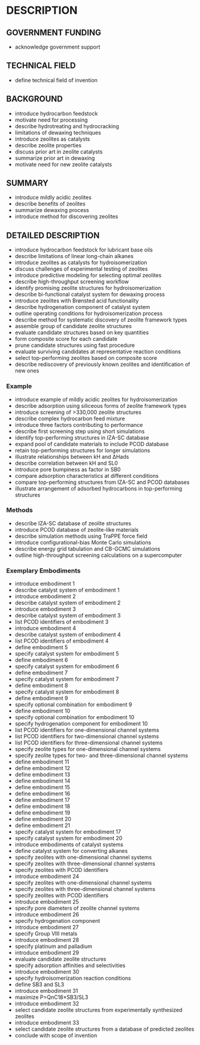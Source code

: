# DESCRIPTION

## GOVERNMENT FUNDING

- acknowledge government support

## TECHNICAL FIELD

- define technical field of invention

## BACKGROUND

- introduce hydrocarbon feedstock
- motivate need for processing
- describe hydrotreating and hydrocracking
- limitations of dewaxing techniques
- introduce zeolites as catalysts
- describe zeolite properties
- discuss prior art in zeolite catalysts
- summarize prior art in dewaxing
- motivate need for new zeolite catalysts

## SUMMARY

- introduce mildly acidic zeolites
- describe benefits of zeolites
- summarize dewaxing process
- introduce method for discovering zeolites

## DETAILED DESCRIPTION

- introduce hydrocarbon feedstock for lubricant base oils
- describe limitations of linear long-chain alkanes
- introduce zeolites as catalysts for hydroisomerization
- discuss challenges of experimental testing of zeolites
- introduce predictive modeling for selecting optimal zeolites
- describe high-throughput screening workflow
- identify promising zeolite structures for hydroisomerization
- describe bi-functional catalyst system for dewaxing process
- introduce zeolites with Brønsted acid functionality
- describe hydrogenation component of catalyst system
- outline operating conditions for hydroisomerization process
- describe method for systematic discovery of zeolite framework types
- assemble group of candidate zeolite structures
- evaluate candidate structures based on key quantities
- form composite score for each candidate
- prune candidate structures using fast procedure
- evaluate surviving candidates at representative reaction conditions
- select top-performing zeolites based on composite score
- describe rediscovery of previously known zeolites and identification of new ones

### Example

- introduce example of mildly acidic zeolites for hydroisomerization
- describe adsorption using siliceous forms of zeolite framework types
- introduce screening of >330,000 zeolite structures
- describe complex hydrocarbon feed mixture
- introduce three factors contributing to performance
- describe first screening step using short simulations
- identify top-performing structures in IZA-SC database
- expand pool of candidate materials to include PCOD database
- retain top-performing structures for longer simulations
- illustrate relationships between kH and ΔHads
- describe correlation between kH and SL0
- introduce pore bumpiness as factor in SB0
- compare adsorption characteristics at different conditions
- compare top-performing structures from IZA-SC and PCOD databases
- illustrate arrangement of adsorbed hydrocarbons in top-performing structures

### Methods

- describe IZA-SC database of zeolite structures
- introduce PCOD database of zeolite-like materials
- describe simulation methods using TraPPE force field
- introduce configurational-bias Monte Carlo simulations
- describe energy grid tabulation and CB-GCMC simulations
- outline high-throughput screening calculations on a supercomputer

### Exemplary Embodiments

- introduce embodiment 1
- describe catalyst system of embodiment 1
- introduce embodiment 2
- describe catalyst system of embodiment 2
- introduce embodiment 3
- describe catalyst system of embodiment 3
- list PCOD identifiers of embodiment 3
- introduce embodiment 4
- describe catalyst system of embodiment 4
- list PCOD identifiers of embodiment 4
- define embodiment 5
- specify catalyst system for embodiment 5
- define embodiment 6
- specify catalyst system for embodiment 6
- define embodiment 7
- specify catalyst system for embodiment 7
- define embodiment 8
- specify catalyst system for embodiment 8
- define embodiment 9
- specify optional combination for embodiment 9
- define embodiment 10
- specify optional combination for embodiment 10
- specify hydrogenation component for embodiment 10
- list PCOD identifiers for one-dimensional channel systems
- list PCOD identifiers for two-dimensional channel systems
- list PCOD identifiers for three-dimensional channel systems
- specify zeolite types for one-dimensional channel systems
- specify zeolite types for two- and three-dimensional channel systems
- define embodiment 11
- define embodiment 12
- define embodiment 13
- define embodiment 14
- define embodiment 15
- define embodiment 16
- define embodiment 17
- define embodiment 18
- define embodiment 19
- define embodiment 20
- define embodiment 21
- specify catalyst system for embodiment 17
- specify catalyst system for embodiment 20
- introduce embodiments of catalyst systems
- define catalyst system for converting alkanes
- specify zeolites with one-dimensional channel systems
- specify zeolites with three-dimensional channel systems
- specify zeolites with PCOD identifiers
- introduce embodiment 24
- specify zeolites with one-dimensional channel systems
- specify zeolites with three-dimensional channel systems
- specify zeolites with PCOD identifiers
- introduce embodiment 25
- specify pore diameters of zeolite channel systems
- introduce embodiment 26
- specify hydrogenation component
- introduce embodiment 27
- specify Group VIII metals
- introduce embodiment 28
- specify platinum and palladium
- introduce embodiment 29
- evaluate candidate zeolite structures
- specify adsorption affinities and selectivities
- introduce embodiment 30
- specify hydroisomerization reaction conditions
- define SB3 and SL3
- introduce embodiment 31
- maximize P=QnC18×SB3/SL3
- introduce embodiment 32
- select candidate zeolite structures from experimentally synthesized zeolites
- introduce embodiment 33
- select candidate zeolite structures from a database of predicted zeolites
- conclude with scope of invention

